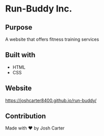 # Run-Buddy Inc.

## Purpose
A website that offers fitness training services

## Built with 
* HTML
* CSS

## Website
https://joshcarter8400.github.io/run-buddy/

## Contribution
Made with ❤️ by Josh Carter
